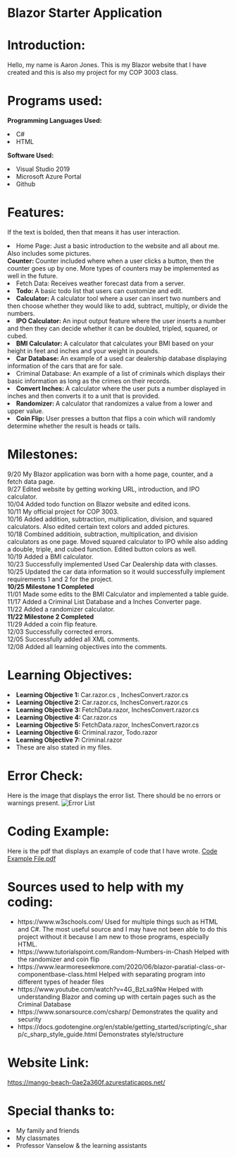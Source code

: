 # Blazor Starter Application

# Introduction:

Hello, my name is Aaron Jones. This is my Blazor website that I have created and this is also my project for my COP 3003 class.


# Programs used:

 <b> Programming Languages Used: </b>
 <li>
  C#
 <li>
  HTML

 <b> Software Used: </b>
 <li>
  Visual Studio 2019
 <li>
  Microsoft Azure Portal
 <li>
  Github
  

# Features:
If the text is bolded, then that means it has user interaction.
<br />

<li>
Home Page: Just a basic introduction to the website and all about me. Also includes some pictures.
<br />
<b> Counter: </b> Counter included where when a user clicks a button, then the counter goes up by one. More types of counters may be implemented as well in the future.
<li>
Fetch Data: Receives weather forecast data from a server.
<li>
 <b> Todo: </b> A basic todo list that users can customize and edit.
<li>
 <b> Calculator: </b> A calculator tool where a user can insert two numbers and then choose whether they would like to add, subtract, multiply, or divide the numbers.
<li>
 <b> IPO Calculator: </b> An input output feature where the user inserts a number and then they can decide whether it can be doubled, tripled, squared, or cubed.
<li>
 <b> BMI Calculator: </b> A calculator that calculates your BMI based on your height in feet and inches and your weight in pounds.
<li>
 <b> Car Database: </b> An example of a used car dealership database displaying information of the cars that are for sale.
<li>
Criminal Database: An example of a list of criminals which displays their basic information as long as the crimes on their records.
<li>
 <b> Convert Inches: </b> A calculator where the user puts a number displayed in inches and then converts it to a unit that is provided.
<li>
 <b> Randomizer: </b> A calculator that randomizes a value from a lower and upper value.
<li>
 <b> Coin Flip: </b> User presses a button that flips a coin which will randomly determine whether the result is heads or tails.


# Milestones:

9/20 My Blazor application was born with a home page, counter, and a fetch data page.
<br />
9/27 Edited website by getting working URL, introduction, and IPO calculator.
<br />
10/04 Added todo function on Blazor website and edited icons.
<br />
10/11 My official project for COP 3003.
<br />
10/16 Added addition, subtraction, multiplication, division, and squared calculators. Also edited certain text colors and added pictures.
<br />
10/18 Combined additioin, subtraction, multiplication, and division calculators as one page. Moved squared calculator to IPO while also adding a double, triple, and cubed function. Edited button colors as well.
<br />
10/19 Added a BMI calculator.
<br />
10/23 Successfully implemented Used Car Dealership data with classes.
<br />
10/25 Updated the car data information so it would successfully implement requirements 1 and 2 for the project.
<br />
<b> 10/25 Milestone 1 Completed </b>
<br />
11/01 Made some edits to the BMI Calculator and implemented a table guide.
<br />
11/17 Added a Criminal List Database and a Inches Converter page.
<br />
11/22 Added a randomizer calculator.
<br />
<b> 11/22 Milestone 2 Completed </b>
<br />
11/29 Added a coin flip feature.
<br />
12/03 Successfully corrected errors.
<br />
12/05 Successfully added all XML comments.
<br />
12/08 Added all learning objectives into the comments.

# Learning Objectives: 
<li> <b> Learning Objective 1: </b> Car.razor.cs , InchesConvert.razor.cs
<li> <b> Learning Objective 2: </b> Car.razor.cs, InchesConvert.razor.cs
<li> <b> Learning Objective 3: </b> FetchData.razor, InchesConvert.razor.cs
<li> <b> Learning Objective 4: </b> Car.razor.cs
<li> <b> Learning Objective 5: </b> FetchData.razor, InchesConvert.razor.cs
<li> <b> Learning Objective 6: </b> Criminal.razor, Todo.razor
<li> <b> Learning Objective 7: </b> Criminal.razor
       <li> These are also stated in my files.

# Error Check:
Here is the image that displays the error list. There should be no errors or warnings present.
![Error List](https://user-images.githubusercontent.com/89741548/145693664-117f5999-0b8c-457b-af37-026b8488d857.png)
  
# Coding Example:
  Here is the pdf that displays an example of code that I have wrote.
  [Code Example File.pdf](https://github.com/aaronjonj1/blazorstarterpack/files/7697841/Code.Example.File.pdf)


# Sources used to help with my coding:
<ul>
<li>
https://www.w3schools.com/ Used for multiple things such as HTML and C#. The most useful source and I may have not been able to do this project without it because I am new to those programs, especially HTML.
 <li> 
https://www.tutorialspoint.com/Random-Numbers-in-Chash Helped with the randomizer and coin flip
  <li>
https://www.learmoreseekmore.com/2020/06/blazor-paratial-class-or-componentbase-class.html Helped with separating program into different types of header files
  <li>
https://www.youtube.com/watch?v=4G_BzLxa9Nw Helped with understanding Blazor and coming up with certain pages such as the Criminal Database
  <li>
https://www.sonarsource.com/csharp/ Demonstrates the quality and security
  <li>
https://docs.godotengine.org/en/stable/getting_started/scripting/c_sharp/c_sharp_style_guide.html Demonstrates style/structure
</ul>

# Website Link:
https://mango-beach-0ae2a360f.azurestaticapps.net/

# Special thanks to:
<li>
 My family and friends
<li>
 My classmates
<li>
 Professor Vanselow & the learning assistants
